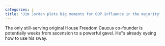 ```yaml
---
categories: j
title: "Jim Jordan plots big moments for GOP influence in the majority"
---
```

The only still-serving original House Freedom Caucus co-founder is potentially weeks from ascension to a powerful gavel. He"s already eyeing how to use his sway.